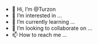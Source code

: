 - 👋 Hi, I’m @Turzon
- 👀 I’m interested in ...
- 🌱 I’m currently learning ...
- 💞️ I’m looking to collaborate on ...
- 📫 How to reach me ...

<!---
Turzon/Turzon is a ✨ special ✨ repository because its `README.md` (this file) appears on your GitHub profile.
You can click the Preview link to take a look at your changes.
--->

